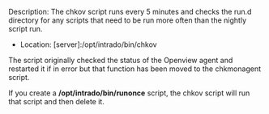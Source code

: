 Description: The chkov script runs every 5 minutes and checks the run.d directory for any scripts that need to be run more often than the nightly script run.

* Location: [server]:/opt/intrado/bin/chkov

The script originally checked the status of the Openview agent and restarted it if in error but that function has been moved to the chkmonagent script. 

If you create a **/opt/intrado/bin/runonce** script, the chkov script will run that script and then delete it.

